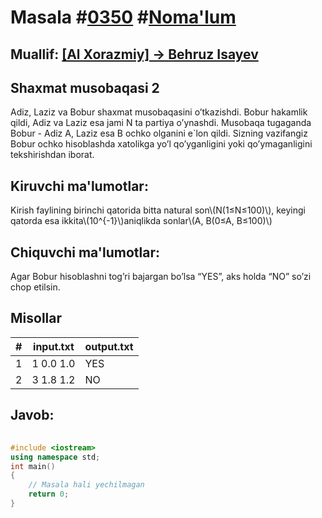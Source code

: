 
<h1>Masala #<a href="https://robocontest.uz/tasks/0350">0350</a> #<a href="https://robocontest.uz/tasks?category=1">Noma'lum</a></h1>
<h2> Muallif: <a href="https://robocontest.uz/profile/behruz_isayev">[Al Xorazmiy] ->  Behruz Isayev</a></h2>
<h2>Shaxmat musobaqasi 2</h2>
<p>Adiz, Laziz va Bobur shaxmat musobaqasini o’tkazishdi. Bobur hakamlik qildi, Adiz va Laziz esa jami N ta partiya o’ynashdi. Musobaqa tugaganda Bobur - Adiz A, Laziz esa B ochko olganini e`lon qildi. Sizning vazifangiz Bobur ochko hisoblashda xatolikga yo’l qo’yganligini yoki qo’ymaganligini tekshirishdan iborat.</p>
<h2>Kiruvchi ma'lumotlar:</h2>
<p>Kirish faylining birinchi qatorida bitta natural son\(N(1≤N≤100)\), keyingi qatorda esa ikkita\(10^{-1}\)aniqlikda sonlar\(A, B(0≤A, B≤100)\)</p>
<h2>Chiquvchi ma'lumotlar:</h2>
<p>Agar Bobur hisoblashni tog’ri bajargan bo’lsa “YES”, aks holda “NO” so’zi chop etilsin.</p>
<h2>Misollar</h2>
<table>
    <thead>
        <tr>
            <th>#</th>
            <th>input.txt</th>
            <th>output.txt</th>
        </tr>
    </thead>
    <tbody>
            <tr>
                <td>1</td>
                <td>1
0.0 1.0</td>
                <td>YES</td>
            </tr>
            <tr>
                <td>2</td>
                <td>3
1.8 1.2</td>
                <td>NO</td>
            </tr>
    </tbody>
    </table>
    
<h2>Javob:</h2>

######
```cpp
#include <iostream>
using namespace std;
int main()
{
    // Masala hali yechilmagan
    return 0;
}
```
